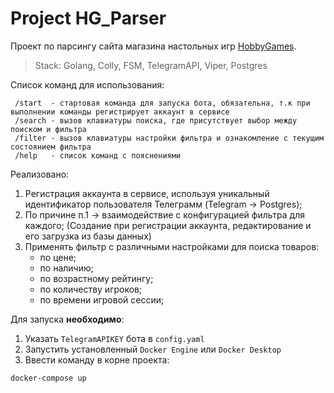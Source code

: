 # Project HG_Parser

Проект по парсингу сайта магазина настольных игр [HobbyGames](hobbygames.ru).

> Stack: Golang, Colly, FSM, TelegramAPI, Viper, Postgres

Список команд для использования:
```
 /start  - стартовая команда для запуска бота, обязательна, т.к при выполнении команды регистрирует аккаунт в сервисе
 /search - вызов клавиатуры поиска, где присутствует выбор между поиском и фильтра
 /filter - вызов клавиатуры настройки фильтра и ознакомление с текущим состоянием фильтра
 /help   - список команд с пояснениями
```
Реализовано:
  1. Регистрация аккаунта в сервисе, используя уникальный идентификатор пользователя Телеграмм (Telegram -> Postgres);
  2. По причине п.1 -> взаимодействие с конфигурацией фильтра для каждого; (Создание при регистрации аккаунта, редактирование и его загрузка из базы данных)
  3. Применять фильтр с различными настройками для поиска товаров:
      * по цене;
      * по наличию;
      * по возрастному рейтингу;
      * по количеству игроков;
      * по времени игровой сессии;


Для запуска **необходимо**:

1) Указать ```TelegramAPIKEY``` бота в ```config.yaml```
2) Запустить установленный ```Docker Engine``` или ```Docker Desktop```
3) Ввести команду в корне проекта: 
``` 
docker-compose up
```